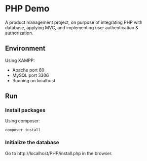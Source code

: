# PHP Demo

A product management project, on purpose of integrating PHP with database, applying MVC, and implementing user authentication & authorization.

## Environment
Using XAMPP:
+ Apache port 80
+ MySQL port 3306
+ Running on localhost

## Run
### Install packages
Using composer:
```
composer install
```
### Initialize the database

Go to http://localhost/PHP/install.php in the browser.